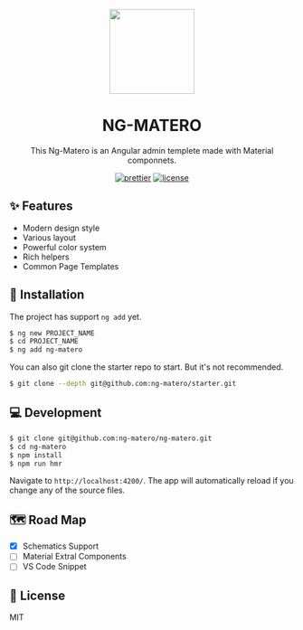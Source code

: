 <p align="center">
  <a href="https://github.com/ng-matero">
    <img width="150" src="https://avatars1.githubusercontent.com/u/49753463?s=200&v=4">
  </a>
</p>

<h1 align="center">
NG-MATERO
</h1>

<div align="center">

This Ng-Matero is an Angular admin templete made with Material componnets.

[![prettier](https://img.shields.io/badge/code_style-prettier-ff69b4.svg?style=flat-square)](https://prettier.io/)
[![license](https://img.shields.io/github/license/mashape/apistatus.svg?style=flat-square)](https://github.com/ng-matero/ng-matero)

</div>

## ✨ Features

- Modern design style
- Various layout
- Powerful color system
- Rich helpers
- Common Page Templates


## 🔧 Installation

The project has support `ng add` yet.

```bash
$ ng new PROJECT_NAME
$ cd PROJECT_NAME
$ ng add ng-matero
```

You can also git clone the starter repo to start. But it's not recommended.

```bash
$ git clone --depth git@github.com:ng-matero/starter.git
```

## 💻 Development

```bash
$ git clone git@github.com:ng-matero/ng-matero.git
$ cd ng-matero
$ npm install
$ npm run hmr
```

Navigate to `http://localhost:4200/`. The app will automatically reload if you change any of the source files.

## 🗺 Road Map

- [X] Schematics Support
- [ ] Material Extral Components
- [ ] VS Code Snippet

## 📃 License

MIT
